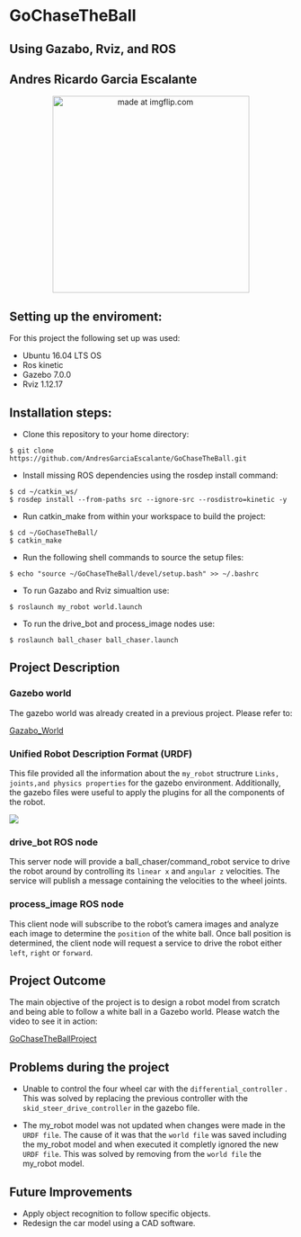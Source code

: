 # GoChaseTheBall
## Using Gazabo, Rviz, and ROS
## Andres Ricardo Garcia Escalante

<p align="center">
  <img width="350" height="350" src="https://i.imgflip.com/3mz660.gif" title="made at imgflip.com">
</p>

## Setting up the enviroment:
For this project the following set up was used:
- Ubuntu 16.04 LTS OS
- Ros kinetic
- Gazebo 7.0.0
- Rviz 1.12.17

## Installation steps:
- Clone this repository to your home directory:
```
$ git clone https://github.com/AndresGarciaEscalante/GoChaseTheBall.git
```
- Install missing ROS dependencies using the rosdep install command:
```
$ cd ~/catkin_ws/
$ rosdep install --from-paths src --ignore-src --rosdistro=kinetic -y
```
- Run catkin_make from within your workspace to build the project:
```
$ cd ~/GoChaseTheBall/
$ catkin_make
```
- Run the following shell commands to source the setup files:
```
$ echo "source ~/GoChaseTheBall/devel/setup.bash" >> ~/.bashrc
```
- To run Gazabo and Rviz simualtion use:
```
$ roslaunch my_robot world.launch
```
- To run the drive_bot and process_image nodes use:
```
$ roslaunch ball_chaser ball_chaser.launch
```

## Project Description
### Gazebo world
The gazebo world was already created in a previous project. Please refer to:

[Gazabo_World](https://github.com/AndresGarciaEscalante/My_Gazebo_World)

### Unified Robot Description Format (URDF)
This file provided all the information about the ```my_robot``` structrure ```Links, joints,and physics properties``` for the gazebo environment. Additionally, the gazebo files were useful to apply the plugins for all the components of the robot. 

![](images/robot_model.png)

### drive_bot ROS node
This server node will provide a ball_chaser/command_robot service to drive the robot around by controlling its ```linear x``` and ```angular z``` velocities. The service will publish a message containing the velocities to the wheel joints. 

### process_image ROS node
This client node will subscribe to the robot’s camera images and analyze each image to determine the ```position``` of the white ball. Once ball position is determined, the client node will request a service to drive the robot either ```left```, ```right``` or ```forward```.

## Project Outcome
The main objective of the project is to design a robot model from scratch and being able to follow a white ball in a Gazebo world. Please watch the video to see it in action: 

[GoChaseTheBallProject](https://youtu.be/GlAfpySXPgs)

## Problems during the project
-  Unable to control the four wheel car with the `differential_controller` . This was solved by replacing the previous controller with the `skid_steer_drive_controller` in the gazebo file.

- The my_robot model was not updated when changes were made in the `URDF file`. The cause of it was that the `world file` was saved including the my_robot model and when executed it completly ignored the new `URDF file`. This was solved by removing from the `world file` the my_robot model. 

## Future Improvements
- Apply object recognition to follow specific objects.
- Redesign the car model using a CAD software.
